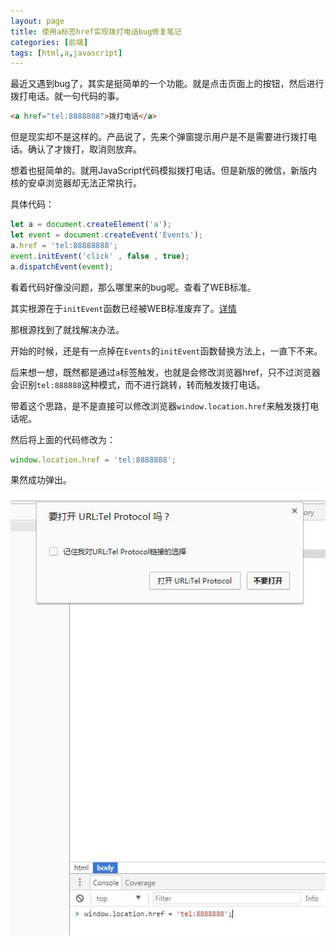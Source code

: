 ```yaml
---
layout: page
title: 使用a标签href实现拨打电话bug修复笔记
categories: [前端]
tags: [html,a,javascript]
---
```


最近又遇到bug了，其实是挺简单的一个功能。就是点击页面上的按钮，然后进行拨打电话。就一句代码的事。

```html
<a href="tel:8888888">拨打电话</a>
```

但是现实却不是这样的。产品说了，先来个弹窗提示用户是不是需要进行拨打电话。确认了才拨打，取消则放弃。

想着也挺简单的。就用JavaScript代码模拟拨打电话。但是新版的微信，新版内核的安卓浏览器却无法正常执行。

具体代码：

```js
let a = document.createElement('a');
let event = document.createEvent('Events');
a.href = 'tel:88888888';
event.initEvent('click' , false , true);
a.dispatchEvent(event);
```

看着代码好像没问题，那么哪里来的bug呢。查看了WEB标准。

其实根源在于`initEvent`函数已经被WEB标准废弃了。[详情](https://developer.mozilla.org/zh-CN/docs/Web/API/Event/initEvent)


那根源找到了就找解决办法。

开始的时候，还是有一点掉在`Events`的`initEvent`函数替换方法上，一直下不来。

后来想一想，既然都是通过`a`标签触发，也就是会修改浏览器href，只不过浏览器会识别`tel:888888`这种模式，而不进行跳转，转而触发拨打电话。

带着这个思路，是不是直接可以修改浏览器`window.location.href`来触发拨打电话呢。

然后将上面的代码修改为：

```js
window.location.href = 'tel:8888888';
```

果然成功弹出。

![a-href-tel](/images/2018/0125_01.jpg)